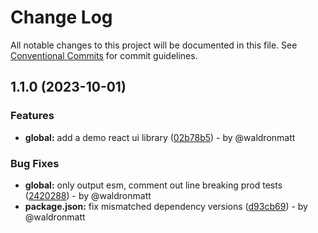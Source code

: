 # Change Log

All notable changes to this project will be documented in this file.
See [Conventional Commits](https://conventionalcommits.org) for commit guidelines.

## 1.1.0 (2023-10-01)

### Features

* **global:** add a demo react ui library ([02b78b5](https://github.com/waldronmatt/pnpm-nx-lerna-lite-boilerplate/commit/02b78b5c24faef6cf4601cca0088c89844b2e12b)) - by @waldronmatt

### Bug Fixes

* **global:** only output esm, comment out line breaking prod tests ([2420288](https://github.com/waldronmatt/pnpm-nx-lerna-lite-boilerplate/commit/2420288605bd1e13c7da2bc1e8b5c81675efd8ff)) - by @waldronmatt
* **package.json:** fix mismatched dependency versions ([d93cb69](https://github.com/waldronmatt/pnpm-nx-lerna-lite-boilerplate/commit/d93cb69994ada6cc690975556adbc88de63629ee)) - by @waldronmatt
